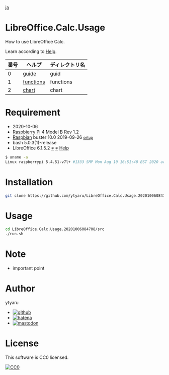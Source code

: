[ja](./README.ja.md)

# LibreOffice.Calc.Usage

How to use LibreOffice Calc.

Learn according to [Help](https://help.libreoffice.org/latest/ja/text/scalc/main0000.html?DbPAR=CALC).

番号|ヘルプ|ディレクトリ名
----|------|--------------
0|[guide](https://help.libreoffice.org/latest/ja/text/scalc/guide/main.html?&DbPAR=CALC&System=UNIX)|guid
1|[functions](https://help.libreoffice.org/latest/ja/text/scalc/01/04060100.html?&DbPAR=CALC&System=UNIX)|functions
2|[chart](https://help.libreoffice.org/latest/ja/text/schart/main0000.html?&DbPAR=CALC&System=UNIX)|chart

# Requirement

* <time datetime="2020-10-06T08:46:36+0900">2020-10-06</time>
* [Raspbierry Pi](https://ja.wikipedia.org/wiki/Raspberry_Pi) 4 Model B Rev 1.2
* [Raspbian](https://ja.wikipedia.org/wiki/Raspbian) buster 10.0 2019-09-26 <small>[setup](http://ytyaru.hatenablog.com/entry/2019/12/25/222222)</small>
* bash 5.0.3(1)-release
* LibreOffice 6.1.5.2 [※](http://ytyaru.hatenablog.com/entry/2022/07/16/000000) [※](http://ytyaru.hatenablog.com/entry/2022/08/09/000000) [Help](http://ytyaru.hatenablog.com/entry/2022/08/16/000000)

```sh
$ uname -a
Linux raspberrypi 5.4.51-v7l+ #1333 SMP Mon Aug 10 16:51:40 BST 2020 armv7l GNU/Linux
```

# Installation

```sh
git clone https://github.com/ytyaru/LibreOffice.Calc.Usage.20201006084708
```

# Usage

```sh
cd LibreOffice.Calc.Usage.20201006084708/src
./run.sh
```

# Note

* important point

# Author

ytyaru

* [![github](http://www.google.com/s2/favicons?domain=github.com)](https://github.com/ytyaru "github")
* [![hatena](http://www.google.com/s2/favicons?domain=www.hatena.ne.jp)](http://ytyaru.hatenablog.com/ytyaru "hatena")
* [![mastodon](http://www.google.com/s2/favicons?domain=mstdn.jp)](https://mstdn.jp/web/accounts/233143 "mastdon")

# License

This software is CC0 licensed.

[![CC0](http://i.creativecommons.org/p/zero/1.0/88x31.png "CC0")](http://creativecommons.org/publicdomain/zero/1.0/deed.en)


